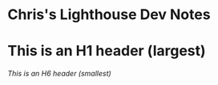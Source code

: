 # Chris's Lighthouse Dev Notes

# This is an H1 header (largest)
###### This is an H6 header (smallest)